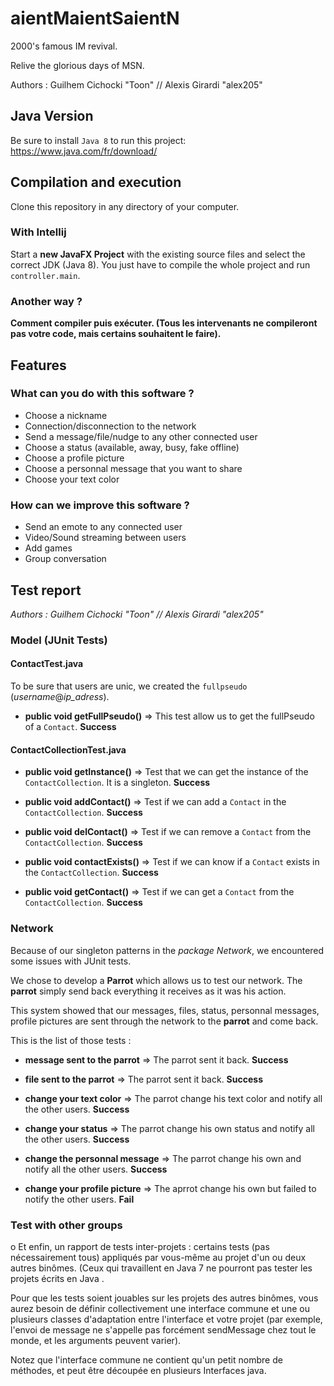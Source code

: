 # aientMaientSaientN
2000's famous IM revival.

Relive the glorious days of MSN.

Authors : Guilhem Cichocki "Toon" // Alexis Girardi "alex205"

## Java Version

Be sure to install `Java 8` to run this project: https://www.java.com/fr/download/

## Compilation and execution

Clone this repository in any directory of your computer.

### With Intellij

Start a **new JavaFX Project** with the existing source files and select the correct JDK (Java 8).
You just have to compile the whole project and run `controller.main`.

### Another way ?

  **Comment compiler puis exécuter. (Tous les intervenants ne compileront pas votre code, mais certains souhaitent le faire).**

## Features

### What can you do with this software ?

- Choose a nickname
- Connection/disconnection to the network
- Send a message/file/nudge to any other connected user
- Choose a status (available, away, busy, fake offline)
- Choose a profile picture
- Choose a personnal message that you want to share
- Choose your text color

### How can we improve this software ?

- Send an emote to any connected user
- Video/Sound streaming between users
- Add games
- Group conversation

 
## Test report 

*Authors : Guilhem Cichocki "Toon" // Alexis Girardi "alex205"*

### Model (JUnit Tests)

#### ContactTest.java

To be sure that users are unic, we created the `fullpseudo` (*username*@*ip_adress*).

- **public void getFullPseudo()** => This test allow us to get the fullPseudo of a `Contact`. **Success**

#### ContactCollectionTest.java

- **public void getInstance()** => Test that we can get the instance of the `ContactCollection`. It is a singleton. **Success**

- **public void addContact()** => Test if we can add a `Contact` in the `ContactCollection`. **Success**

- **public void delContact()**  => Test if we can remove a `Contact` from the `ContactCollection`. **Success**

- **public void contactExists()** => Test if we can know if a `Contact` exists in the `ContactCollection`. **Success**

- **public void getContact()** => Test if we can get a `Contact` from the `ContactCollection`. **Success**

### Network

Because of our singleton patterns in the *package Network*, we encountered some issues with JUnit tests.

We chose to develop a **Parrot** which allows us to test our network. The **parrot** simply send back everything it receives as it was his action.

This system showed that our messages, files, status, personnal messages, profile pictures are sent through the network to the **parrot** and come back.

This is the list of those tests :

- **message sent to the parrot** => The parrot sent it back. **Success**

- **file sent to the parrot** => The parrot sent it back. **Success**

- **change your text color** => The parrot change his text color and notify all the other users. **Success**

- **change your status** => The parrot change his own status and notify all the other users. **Success**

- **change the personnal message** => The parrot change his own and notify all the other users. **Success**

- **change your profile picture** => The aprrot change his own but failed to notify the other users. **Fail**

 
 
### Test with other groups
 
 o Et enfin, un rapport de tests inter-projets : certains tests (pas nécessairement tous) appliqués par vous-même au projet d'un ou deux autres binômes. (Ceux qui travaillent en Java 7 ne pourront pas tester les projets écrits en Java .

   Pour que les tests soient jouables sur les projets des autres binômes, vous aurez besoin de définir collectivement une interface commune et une ou plusieurs classes d'adaptation entre l'interface et votre projet (par exemple, l'envoi de message ne s'appelle pas forcément sendMessage chez tout le monde, et les arguments peuvent varier).

 Notez que l'interface commune ne contient qu'un petit nombre de méthodes, et peut être découpée en plusieurs Interfaces java.

